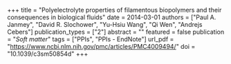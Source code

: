 +++
title = "Polyelectrolyte properties of filamentous biopolymers and their consequences in biological fluids"
date = 2014-03-01
authors = ["Paul A. Janmey", "David R. Slochower", "Yu-Hsiu Wang", "Qi Wen", "Andrejs Cebers"]
publication_types = ["2"]
abstract = ""
featured = false
publication = "*Soft matter*"
tags = ["PPIs", "PPIs - EndNote"]
url_pdf = "https://www.ncbi.nlm.nih.gov/pmc/articles/PMC4009494/"
doi = "10.1039/c3sm50854d"
+++

